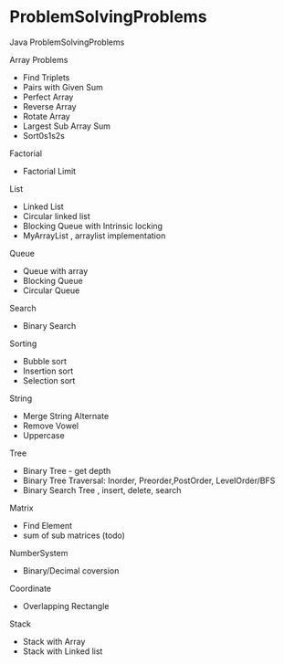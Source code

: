 # ProblemSolvingProblems
Java ProblemSolvingProblems 

Array Problems
- Find Triplets
- Pairs with Given Sum
- Perfect Array
- Reverse Array
- Rotate Array
- Largest Sub Array Sum
- Sort0s1s2s

Factorial
- Factorial Limit

List
- Linked List
- Circular linked list
- Blocking Queue with Intrinsic locking
- MyArrayList , arraylist implementation

Queue
- Queue with array
- Blocking Queue
- Circular Queue

Search
- Binary Search

Sorting 
- Bubble sort
- Insertion sort
- Selection sort

String
- Merge String Alternate
- Remove Vowel
- Uppercase

Tree 
- Binary Tree - get depth
- Binary Tree Traversal: Inorder, Preorder,PostOrder, LevelOrder/BFS
- Binary Search Tree , insert, delete, search

Matrix
- Find Element
- sum of sub matrices (todo)

NumberSystem
- Binary/Decimal coversion

Coordinate
- Overlapping Rectangle

Stack
- Stack with Array
- Stack with Linked list







